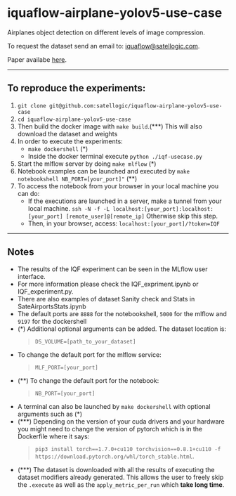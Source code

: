 # iquaflow-airplane-yolov5-use-case

Airplanes object detection on different levels of image compression.

To request the dataset send an email to: iquaflow@satellogic.com.

Paper availabe [here](https://arxiv.org/pdf/2301.05892.pdf).
____________________________________________________________________________________________________


## To reproduce the experiments:

1. `git clone git@github.com:satellogic/iquaflow-airplane-yolov5-use-case`
2. `cd iquaflow-airplane-yolov5-use-case`
3. Then build the docker image with `make build`.(\*\*\*) This will also download the dataset and weights
4. In order to execute the experiments:
    - `make dockershell` (\*)
    - Inside the docker terminal execute `python ./iqf-usecase.py`
5. Start the mlflow server by doing `make mlflow` (\*)
6. Notebook examples can be launched and executed by `make notebookshell NB_PORT=[your_port]"` (\**)
7. To access the notebook from your browser in your local machine you can do:
    - If the executions are launched in a server, make a tunnel from your local machine. `ssh -N -f -L localhost:[your_port]:localhost:[your_port] [remote_user]@[remote_ip]`  Otherwise skip this step.
    - Then, in your browser, access: `localhost:[your_port]/?token=IQF`


____________________________________________________________________________________________________

## Notes

   - The results of the IQF experiment can be seen in the MLflow user interface.
   - For more information please check the IQF_expriment.ipynb or IQF_experiment.py.
   - There are also examples of dataset Sanity check and Stats in SateAirportsStats.ipynb
   - The default ports are `8888` for the notebookshell, `5000` for the mlflow and `9197` for the dockershell
   - (*)
        Additional optional arguments can be added. The dataset location is:
        >`DS_VOLUME=[path_to_your_dataset]`
   - To change the default port for the mlflow service:
     >`MLF_PORT=[your_port]`
   - (**)
        To change the default port for the notebook: 
        >`NB_PORT=[your_port]`
   - A terminal can also be launched by `make dockershell` with optional arguments such as (*)
   - (***)
        Depending on the version of your cuda drivers and your hardware you might need to change the version of pytorch which is in the Dockerfile where it says:
        >`pip3 install torch==1.7.0+cu110 torchvision==0.8.1+cu110 -f https://download.pytorch.org/whl/torch_stable.html`.
   - (***)
        The dataset is downloaded with all the results of executing the dataset modifiers already generated. This allows the user to freely skip the `.execute` as well as the `apply_metric_per_run` which __take long time__.
